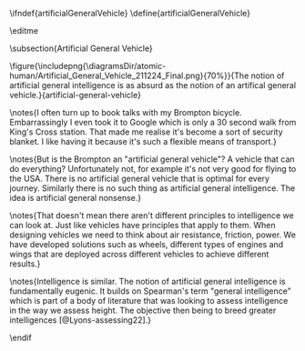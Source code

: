 \ifndef{artificialGeneralVehicle}
\define{artificialGeneralVehicle}

\editme

\subsection{Artificial General Vehicle}

\figure{\includepng{\diagramsDir/atomic-human/Artificial_General_Vehicle_211224_Final.png}{70%}}{The notion of artificial general intelligence is as absurd as the notion of an artifical general vehicle.}{artificial-general-vehicle}

\notes{I often turn up to book talks with my Brompton bicycle. Embarrassingly I even took it to Google which is only a 30 second walk from King's Cross station. That made me realise it's become a sort of security blanket. I like having it because it's such a flexible means of transport.}

\notes{But is the Brompton an "artificial general vehicle"? A vehicle that can do everything? Unfortunately not, for example it's not very good for flying to the USA. There is no artificial general vehicle that is optimal for every journey. Similarly there is no such thing as artificial general intelligence. The idea is artificial general nonsense.}

\notes{That doesn't mean there aren't different principles to intelligence we can look at. Just like vehicles have principles that apply to them. When designing vehicles we need to think about air resistance, friction, power. We have developed solutions such as wheels, different types of engines and wings that are deployed across different vehicles to achieve different results.}

\notes{Intelligence is similar. The notion of artificial general intelligence is fundamentally eugenic. It builds on Spearman's term "general intelligence" which is part of a body of literature that was looking to assess intelligence in the way we assess height. The objective then being to breed greater intelligences [@Lyons-assessing22].}


\endif
